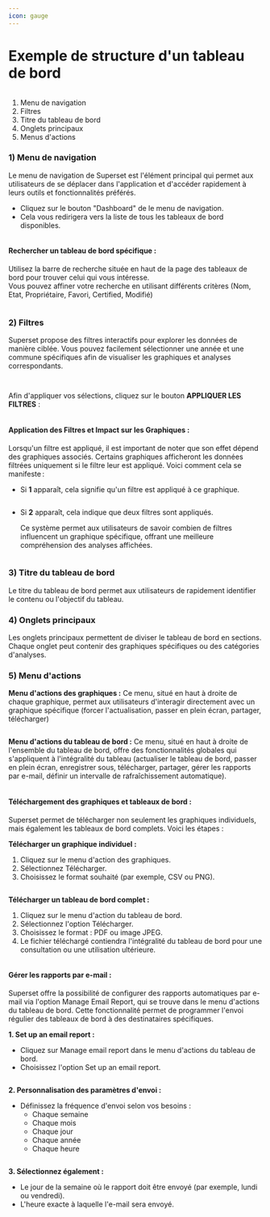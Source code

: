 ```yaml
---
icon: gauge
---
```


# Exemple de structure d'un tableau de bord

<figure><img src="../.gitbook/assets/tableau_de_bord.png" alt=""><figcaption></figcaption></figure>

1. Menu de navigation
2. Filtres
3. Titre du tableau de bord
4. Onglets principaux
5. Menus d'actions

### 1) Menu de navigation

Le menu de navigation de Superset est l'élément principal qui permet aux utilisateurs de se déplacer dans l'application et d'accéder rapidement à leurs outils et fonctionnalités préférés.

* Cliquez sur le bouton "Dashboard" de le menu de navigation.
* Cela vous redirigera vers la liste de tous les tableaux de bord disponibles.



<figure><img src="../.gitbook/assets/menu_navigation.png" alt=""><figcaption></figcaption></figure>

#### Rechercher un tableau de bord spécifique :

Utilisez la barre de recherche située en haut de la page des tableaux de bord pour trouver celui qui vous intéresse.\
Vous pouvez affiner votre recherche en utilisant différents critères (Nom, Etat, Propriétaire, Favori, Certified, Modifié)

<figure><img src="../.gitbook/assets/recherche_dashboard.png" alt=""><figcaption></figcaption></figure>

### 2) Filtres

Superset propose des filtres interactifs pour explorer les données de manière ciblée. Vous pouvez facilement sélectionner une année et une commune spécifiques afin de visualiser les graphiques et analyses correspondants.

<figure><img src="../.gitbook/assets/filtre_annee.png" alt=""><figcaption></figcaption></figure>

<figure><img src="../.gitbook/assets/filtre_commune.png" alt=""><figcaption></figcaption></figure>

Afin d'appliquer vos sélections, cliquez sur le bouton **APPLIQUER LES FILTRES** :

<figure><img src="../.gitbook/assets/filtre_appliquer_btn.png" alt=""><figcaption></figcaption></figure>

#### Application des Filtres et Impact sur les Graphiques :

Lorsqu'un filtre est appliqué, il est important de noter que son effet dépend des graphiques associés. Certains graphiques afficheront les données filtrées uniquement si le filtre leur est appliqué. Voici comment cela se manifeste :

* Si **1** apparaît, cela signifie qu'un filtre est appliqué à ce graphique.

<figure><img src="../.gitbook/assets/filtre_applique_1.png" alt=""><figcaption></figcaption></figure>

*   Si **2** apparaît, cela indique que deux filtres sont appliqués.

    Ce système permet aux utilisateurs de savoir combien de filtres influencent un graphique spécifique, offrant une meilleure compréhension des analyses affichées.

<figure><img src="../.gitbook/assets/filtre_applique_2.png" alt=""><figcaption></figcaption></figure>

### 3) Titre du tableau de bord

Le titre du tableau de bord permet aux utilisateurs de rapidement identifier le contenu ou l'objectif du tableau.

### 4) Onglets principaux

Les onglets principaux permettent de diviser le tableau de bord en sections. Chaque onglet peut contenir des graphiques spécifiques ou des catégories d'analyses.

### 5) Menu d'actions

**Menu d'actions des graphiques :** Ce menu, situé en haut à droite de chaque graphique, permet aux utilisateurs d'interagir directement avec un graphique spécifique (forcer l'actualisation, passer en plein écran, partager, télécharger)

<figure><img src="../.gitbook/assets/menu_action_graphique.png" alt=""><figcaption></figcaption></figure>

**Menu d'actions du tableau de bord :** Ce menu, situé en haut à droite de l'ensemble du tableau de bord, offre des fonctionnalités globales qui s'appliquent à l'intégralité du tableau (actualiser le tableau de bord, passer en plein écran, enregistrer sous, télécharger, partager, gérer les rapports par e-mail, définir un intervalle de rafraîchissement automatique).

<figure><img src="../.gitbook/assets/menu_action_dashboard.png" alt=""><figcaption></figcaption></figure>

#### Téléchargement des graphiques et tableaux de bord :

Superset permet de télécharger non seulement les graphiques individuels, mais également les tableaux de bord complets. Voici les étapes :

**Télécharger un graphique individuel :**

1. Cliquez sur le menu d'action des graphiques.
2. Sélectionnez Télécharger.
3. Choisissez le format souhaité (par exemple, CSV ou PNG).

<figure><img src="../.gitbook/assets/telecharger_graphique.png" alt=""><figcaption></figcaption></figure>

**Télécharger un tableau de bord complet :**

1. Cliquez sur le menu d'action du tableau de bord.
2. Sélectionnez l'option Télécharger.
3. Choisissez le format : PDF ou image JPEG.
4. Le fichier téléchargé contiendra l'intégralité du tableau de bord pour une consultation ou une utilisation ultérieure.

<figure><img src="../.gitbook/assets/telecharger_dashboard.png" alt=""><figcaption></figcaption></figure>

#### Gérer les rapports par e-mail :

Superset offre la possibilité de configurer des rapports automatiques par e-mail via l'option Manage Email Report, qui se trouve dans le menu d'actions du tableau de bord. Cette fonctionnalité permet de programmer l'envoi régulier des tableaux de bord à des destinataires spécifiques.

**1. Set up an email report :**

* Cliquez sur Manage email report dans le menu d'actions du tableau de bord.
* Choisissez l'option Set up an email report.

<figure><img src="../.gitbook/assets/manage_email_report.png" alt=""><figcaption></figcaption></figure>

**2. Personnalisation des paramètres d'envoi :**

* Définissez la fréquence d'envoi selon vos besoins :
  * Chaque semaine
  * Chaque mois
  * Chaque jour
  * Chaque année
  * Chaque heure

<figure><img src="../.gitbook/assets/frequence_envoi_report.png" alt=""><figcaption></figcaption></figure>

**3. Sélectionnez également :**

* Le jour de la semaine où le rapport doit être envoyé (par exemple, lundi ou vendredi).
* L'heure exacte à laquelle l'e-mail sera envoyé.

<figure><img src="../.gitbook/assets/schedule_email_report.png" alt=""><figcaption></figcaption></figure>

